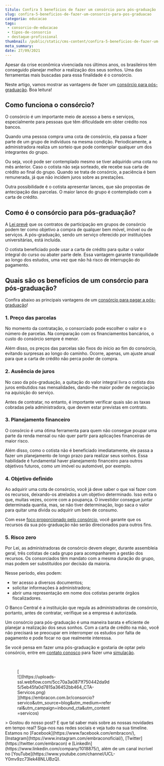 ```yaml
---
titulo: Confira 5 benefícios de fazer um consórcio para pós-graduação
slug: confira-5-beneficios-de-fazer-um-consorcio-para-pos-graduacao
categoria: educacao
tags:
 - consorcio-de-educacao
 - tipos-de-consorcio
 - destaque-profissional
thumbnail: /public/static/cms-content/confira-5-beneficios-de-fazer-um-consorcio-para-pos-graduacao.jpeg
meta_summary: 
date: 27/09/2021
---
```

Apesar da crise econômica vivenciada nos últimos anos, os brasileiros têm conseguido planejar melhor a realização dos seus sonhos. Uma das ferramentas mais buscadas para essa finalidade é o consórcio.

Neste artigo, vamos mostrar as vantagens de fazer um [consórcio para pós-graduação](https://www.embracon.com.br/consorcio-servicos). Boa leitura!

Como funciona o consórcio?
--------------------------

O consórcio é um importante meio de acesso a bens e serviços, especialmente para pessoas que têm dificuldade em obter crédito nos bancos.

Quando uma pessoa compra uma cota de consórcio, ela passa a fazer parte de um grupo de indivíduos na mesma condição. Periodicamente, a administradora realiza um sorteio que pode contemplar qualquer um dos integrantes do grupo.

Ou seja, você pode ser contemplado mesmo se tiver adquirido uma cota no mês anterior. Caso o cotista não seja sorteado, ele recebe sua carta de crédito ao final do grupo. Quando se trata de consórcio, a paciência é bem remunerada, já que não incidem juros sobre as prestações.

Outra possibilidade é o cotista apresentar lances, que são propostas de antecipação das parcelas. O maior lance do grupo é contemplado com a carta de crédito.

Como é o consórcio para pós-graduação?
--------------------------------------

A [Lei prevê](http://www.planalto.gov.br/ccivil_03/_ato2007-2010/2008/lei/l11795.htm) que os contratos de participação em grupos de consórcio podem ter como objetivo a compra de qualquer bem móvel, imóvel ou de serviços. A pós-graduação, sendo um serviço oferecido por instituições universitárias, está incluída.

O cotista beneficiado pode usar a carta de crédito para quitar o valor integral do curso ou abater parte dele. Essa vantagem garante tranquilidade ao longo dos estudos, uma vez que não há risco de interrupção do pagamento.

Quais são os benefícios de um consórcio para pós-graduação?
-----------------------------------------------------------

Confira abaixo as principais vantagens de um [consórcio para pagar a pós-graduação](https://www.embracon.com.br/consorcio-servicos)!

### 1. Preço das parcelas

No momento da contratação, o consorciado pode escolher o valor e o número de parcelas. Na comparação com os financiamentos bancários, o custo do consórcio sempre é menor.

Além disso, os preços das parcelas são fixos do início ao fim do consórcio, evitando surpresas ao longo do caminho. Ocorre, apenas, um ajuste anual para que a carta de crédito não perca poder de compra.

### 2. Ausência de juros

No caso da pós-graduação, a quitação do valor integral livra o cotista dos juros embutidos nas mensalidades, dando-lhe maior poder de negociação na aquisição do serviço.

Antes de contratar, no entanto, é importante verificar quais são as taxas cobradas pela administradora, que devem estar previstas em contrato.

### 3. Planejamento financeiro

O consórcio é uma ótima ferramenta para quem não consegue poupar uma parte da renda mensal ou não quer partir para aplicações financeiras de maior risco.

Além disso, como o cotista não é beneficiado imediatamente, ele passa a fazer um planejamento de longo prazo para realizar seus sonhos. Essa habilidade é fundamental haver planejamento financeiro para outros objetivos futuros, como um imóvel ou automóvel, por exemplo.

### 4. Objetivo definido

Ao adquirir uma cota de consórcio, você já deve saber o que vai fazer com os recursos, deixando-os atrelados a um objetivo determinado. Isso evita o que, muitas vezes, ocorre com a poupança. O investidor consegue juntar determinada quantia, mas, se não tiver determinação, logo saca o valor para quitar uma dívida ou adquirir um bem de consumo.

Com esse [foco proporcionado pelo consórcio](https://www.embracon.com.br/blog/8-motivos-que-comprovam-que-consorcio-e-investimento), você garante que os recursos da sua pós-graduação não serão direcionados para outros fins.

### 5. Risco zero

Por Lei, as administradoras de consórcio devem eleger, durante assembleia geral, três cotistas de cada grupo para acompanharem a gestão dos recursos. Os consorciados têm mandato com a mesma duração do grupo, mas podem ser substituídos por decisão da maioria.

Nesse período, eles podem:

- ter acesso a diversos documentos;
- solicitar informações à administradora;
- abrir uma representação em nome dos cotistas perante órgãos fiscalizadores.

O Banco Central é a instituição que regula as administradoras de consórcio, portanto, antes de contratar, verifique se a empresa é autorizada.

Um consórcio para pós-graduação é uma maneira barata e eficiente de planejar a realização dos seus sonhos. Com a carta de crédito na mão, você não precisará se preocupar em interromper os estudos por falta de pagamento e pode focar no que realmente interessa.

Se você pensa em fazer uma pós-graduação e gostaria de optar pelo consórcio, entre em [contato conosco](http://chat.embracon.com.br/TAW/light/chat/embform.html) para fazer uma [simulação](https://www.embracon.com.br/consorcio-servicos).

‍

<figure class="w-richtext-figure-type-image w-richtext-align-center" style="max-width:310px">[<div>![](https://uploads-ssl.webflow.com/5cc70a3a0871f750442da9d5/5eb45fa0d7815a36452bb464_CTA-Servicos.png)</div>](https://embracon.com.br/consorcio?servico&utm_source=blog&utm_medium=referral&utm_campaign=inbound_cta&utm_content=servicos)</figure>> Gostou do nosso post? E que tal saber mais sobre as nossas novidades em tempo real? Siga-nos nas redes sociais e veja tudo na sua timeline. Estamos no [Facebook](https://www.facebook.com/embracon/), [Instagram](https://www.instagram.com/embraconoficial/), [Twitter](https://twitter.com/embracon) e [LinkedIn](https://www.linkedin.com/company/1018875/), além de um canal incrível no [YouTube](https://www.youtube.com/channel/UCL-Y0mv9zc73Iek48NLUBzQ).
